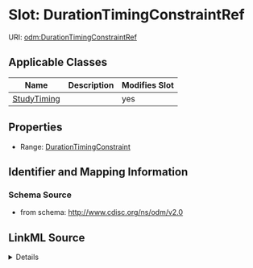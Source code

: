 # Slot: DurationTimingConstraintRef

URI: [odm:DurationTimingConstraintRef](http://www.cdisc.org/ns/odm/v2.0/DurationTimingConstraintRef)



<!-- no inheritance hierarchy -->




## Applicable Classes

| Name | Description | Modifies Slot |
| --- | --- | --- |
[StudyTiming](StudyTiming.md) |  |  yes  |







## Properties

* Range: [DurationTimingConstraint](DurationTimingConstraint.md)





## Identifier and Mapping Information







### Schema Source


* from schema: http://www.cdisc.org/ns/odm/v2.0




## LinkML Source

<details>
```yaml
name: DurationTimingConstraintRef
from_schema: http://www.cdisc.org/ns/odm/v2.0
rank: 1000
alias: DurationTimingConstraintRef
domain_of:
- StudyTiming
range: DurationTimingConstraint

```
</details>